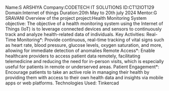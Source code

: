 Name:S ARSHIYA
Company:CODETECH IT SOLUTIONS
ID:CT12IOT129
Domain:Internet of things
Duration:20th May to 20th july 2024
Mentor:G SRAVANI
Overview of the project
project:Health Monitoring System
objective:
The objective of a health monitoring system using the Internet of Things (IoT) is to leverage connected devices and sensors to continuously track and analyze health-related data of individuals. 
Key Activities:
Real-Time Monitoring*: Provide continuous, real-time tracking of vital signs such as heart rate, blood pressure, glucose levels, oxygen saturation, and more, allowing for immediate detection of anomalies
Remote Access*: Enable healthcare providers to access patient data remotely, facilitating telemedicine and reducing the need for in-person visits, which is especially useful for patients in remote or underserved areas.
Patient Engagement*: Encourage patients to take an active role in managing their health by providing them with access to their own health data and insights via mobile apps or web platforms.
Technologies Used:
Tinkercad
